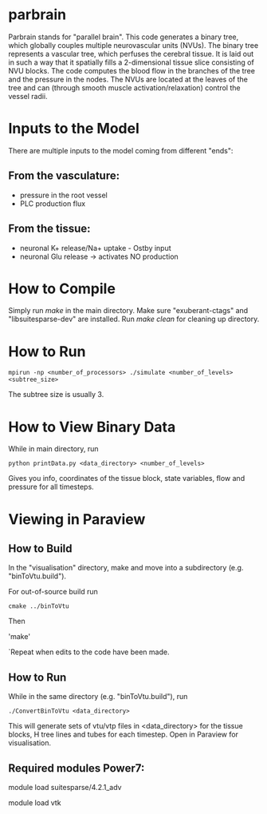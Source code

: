 parbrain
========
Parbrain stands for "parallel brain". This code generates a binary tree, which globally couples multiple neurovascular units (NVUs). The binary tree represents a vascular tree, which perfuses the cerebral tissue. It is laid out in such a way that it spatially fills a 2-dimensional tissue slice consisting of NVU blocks. The code computes the blood flow in the branches of the tree and the pressure in the nodes. The NVUs are located at the leaves of the tree and can (through smooth muscle activation/relaxation) control the vessel radii. 

Inputs to the Model
===================
There are multiple inputs to the model coming from different "ends":

From the vasculature:
---------------------
* pressure in the root vessel
* PLC production flux 

From the tissue:
----------------
* neuronal K+ release/Na+ uptake - Ostby input
* neuronal Glu release -> activates NO production

How to Compile
==============
Simply run *make* in the main directory. Make sure "exuberant-ctags" and "libsuitesparse-dev" are installed.
Run *make clean* for cleaning up directory.

How to Run
==========
`mpirun -np <number_of_processors> ./simulate <number_of_levels> <subtree_size>`

The subtree size is usually 3.

How to View Binary Data
================
While in main directory, run

`python printData.py <data_directory> <number_of_levels>`

Gives you info, coordinates of the tissue block, state variables, flow and pressure for all timesteps.

Viewing in Paraview
==================

How to Build
------------
In the "visualisation" directory, make and move into a subdirectory (e.g. "binToVtu.build").

For out-of-source build run 

`cmake ../binToVtu`

Then 

'make'

`Repeat when edits to the code have been made.

How to Run
----------
While in the same directory (e.g. "binToVtu.build"), run

`./ConvertBinToVtu <data_directory>`

This will generate sets of vtu/vtp files in <data_directory> for the tissue blocks, H tree lines and tubes for each timestep. Open in Paraview for visualisation.


Required modules Power7:
------------------------
module load suitesparse/4.2.1_adv

module load vtk
